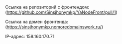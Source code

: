 Ссылка на репозиторий с фронтендом: (https://github.com/Sinsjhonymkp/YaNodeFront/pull/1)

Ссылка на домен фронтенда: (https://sinsjhonymkp.nomoredomainswork.ru/)

IP-адрес: 158.160.170.71